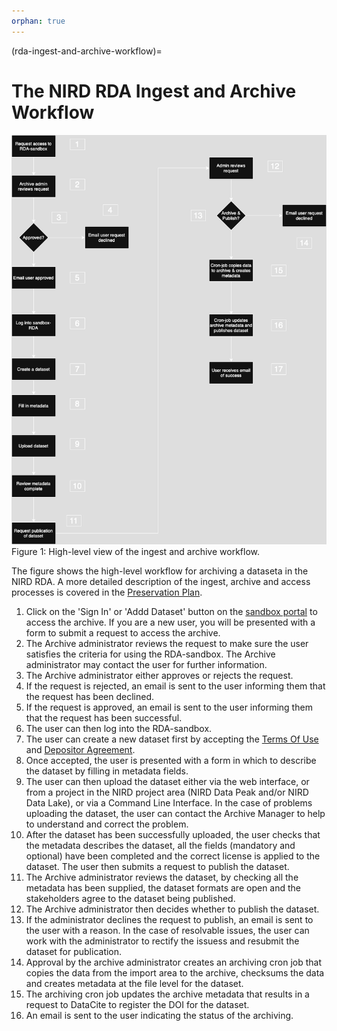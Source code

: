```yaml
---
orphan: true
---
```


(rda-ingest-and-archive-workflow)=

# The NIRD RDA Ingest and Archive Workflow


![ingest_and_archive_workflow](imgs/new_archive_ingest_and_archive.png "ingest and archive workflow")
Figure 1: High-level view of the ingest and archive workflow.

The figure shows the high-level workflow for archiving a dataseta in
the NIRD RDA. A more detailed description of the ingest, archive and access processes is
covered in the [Preservation Plan](https://www.sigma2.no/nird-research-data-archive-preservation-plan).

1. Click on the 'Sign In' or 'Addd Dataset' button on the [sandbox portal](https://archive-sandbox.sigma2.no) to access the archive. If you are a new user, you will be presented with a form to submit a request to access the archive.
2. The Archive administrator reviews the request to make sure the user satisfies the criteria for using the RDA-sandbox. The Archive administrator may contact the user for further information.
3. The Archive administrator either approves or rejects the request.
4. If the request is rejected, an email is sent to the user informing them that the request has been declined.
5. If the request is approved, an email is sent to the user informing them that the request has been successful.
6. The user can then log into the RDA-sandbox.
7. The user can create a new dataset first by accepting the [Terms Of Use](https://www.sigma2.no/nird-research-data-archive-terms-use) and  [Depositor Agreement](https://www.sigma2.no/nird-research-data-archive-depositor-agreement).
8. Once accepted, the user is presented with a form in which to describe the dataset by filling in metadata fields.
9. The user can then upload the dataset either via the web interface, or from a project in the NIRD project area (NIRD Data Peak and/or NIRD Data Lake), or via a Command Line Interface. In the case of problems uploading the dataset, the user can contact the Archive Manager to help to understand and correct the problem.
11. After the dataset has been successfully uploaded, the user checks that the metadata describes the dataset, all the fields (mandatory and optional) have been completed and the correct license is applied to the dataset. The user then submits a request to publish the dataset.
12. The Archive administrator reviews the dataset, by checking all the metadata has been supplied, the dataset formats are open and the stakeholders agree to the dataset being published.
13. The Archive administrator then decides whether to publish the dataset.
14. If the administrator declines the request to publish, an email is sent to the user with a reason. In the case of resolvable issues, the user can work with the administrator to rectify the issuess and resubmit the dataset for publication.
15. Approval by the archive administrator creates an archiving cron job that copies the data from the import area to the archive, checksums the data and creates metadata at the file level for the dataset.
16. The archiving cron job updates the archive metadata that results in a request to DataCite to register the DOI for the dataset.
17. An email is sent to the user indicating the status of the archiving.
